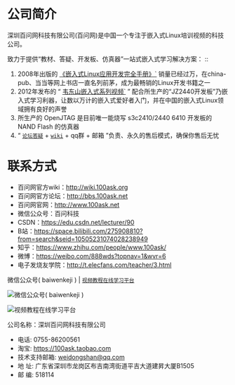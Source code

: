 # 公司简介

深圳百问网科技有限公司(百问网)是中国一个专注于嵌入式Linux培训视频的科技公司。

致力于提供“教材、答疑、开发板、仿真器”一站式嵌入式学习解决方案： ::

1. 2008年出版的 [《嵌入式Linux应用开发完全手册》`](https://baike.baidu.com/item/%E5%B5%8C%E5%85%A5%E5%BC%8FLinux%E5%BA%94%E7%94%A8%E5%BC%80%E5%8F%91%E5%AE%8C%E5%85%A8%E6%89%8B%E5%86%8C/6643795?fr=aladdin) 销量已经过万，在china-pub、当当等网上书店一直名列前茅，成为最畅销的Linux开发书籍之一
2. 2012年发布的 “  [韦东山嵌入式系列视频`](https://www.100ask.net) ” 配合所生产的“JZ2440开发板”乃嵌入式学习利器，让数以万计的嵌入式爱好者入门，并在中国的嵌入式Linux领域拥有良好的声誉
3. 所生产的 OpenJTAG 是目前唯一能烧写 s3c2410/2440 6410 开发板的 NAND Flash 的仿真器
4. “ [`论坛答疑`](http://bbs.100ask.net) + [`wiki`](http://wiki.100ask.org/Mainpage) + qq群 + 邮箱 ”负责、永久的售后模式，确保你售后无忧




# 联系方式

- 百问网官方wiki：http://wiki.100ask.org
- 百问网官方论坛：http://bbs.100ask.net
- 百问网官网：http://www.100ask.net
- 微信公众号：百问科技
- CSDN：https://edu.csdn.net/lecturer/90
- B站：https://space.bilibili.com/275908810?from=search&seid=10505231074028238949
- 知乎：https://www.zhihu.com/people/www.100ask/
- 微博：https://weibo.com/888wds?topnav=1&wvr=6
- 电子发烧友学院：http://t.elecfans.com/teacher/3.html


微信公众号( baiwenkeji )  |  [`视频教程在线学习平台`](http://www.100ask.net)

![微信公众号( baiwenkeji )](http://photos.100ask.net/ELADCMSecond/aboutus/followus.png)



![`视频教程在线学习平台`](http://photos.100ask.net/100ask/partner/curriculum_structure.png)



公司名称：深圳百问网科技有限公司
-  电话: 0755-86200561
-  淘宝: https://100ask.taobao.com
-  技术支持邮箱: weidongshan@qq.com 
-  地        址: 广东省深圳市龙岗区布吉南湾街道平吉大道建昇大厦B1505 
-  邮        编: 518114 